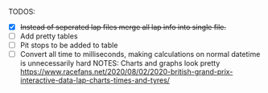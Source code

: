 TODOS:
- [x] ~~Instead of seperated lap files merge all lap info into single file.~~
- [ ] Add pretty tables
- [ ] Pit stops to be added to table
- [ ] Convert all time to milliseconds, making calculations on normal datetime is unnecessarily hard
NOTES:
Charts and graphs look pretty
https://www.racefans.net/2020/08/02/2020-british-grand-prix-interactive-data-lap-charts-times-and-tyres/